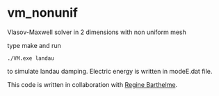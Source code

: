 # vm_nonunif
Vlasov-Maxwell solver in 2 dimensions with non uniform mesh


type make and run

```i
./VM.exe landau
```

to simulate landau damping. Electric energy is written in modeE.dat file.


This code is written in collaboration with [Regine Barthelme](http://scd-theses.u-strasbg.fr/998/01/barthelme.pdf).

